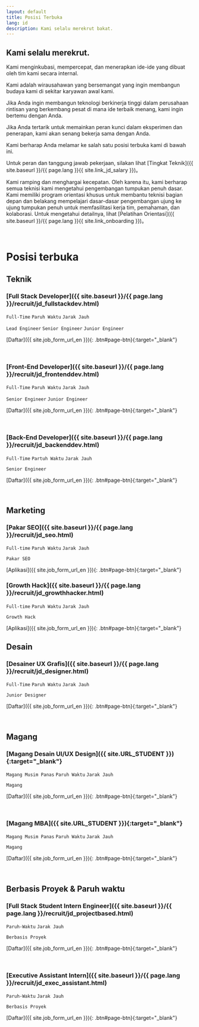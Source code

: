```yaml
---
layout: default
title: Posisi Terbuka
lang: id
description: Kami selalu merekrut bakat.
---
```


## Kami selalu merekrut.

Kami menginkubasi, mempercepat, dan menerapkan ide-ide yang dibuat oleh tim kami secara internal.

Kami adalah wirausahawan yang bersemangat yang ingin membangun budaya kami di sekitar karyawan awal kami.

Jika Anda ingin membangun teknologi berkinerja tinggi dalam perusahaan rintisan yang berkembang pesat di mana ide terbaik menang, kami ingin bertemu dengan Anda.

Jika Anda tertarik untuk memainkan peran kunci dalam eksperimen dan penerapan, kami akan senang bekerja sama dengan Anda.

Kami berharap Anda melamar ke salah satu posisi terbuka kami di bawah ini.

Untuk peran dan tanggung jawab pekerjaan, silakan lihat [Tingkat Teknik]({{ site.baseurl }}/{{ page.lang }}{{ site.link_jd_salary }})。

Kami ramping dan menghargai kecepatan. Oleh karena itu, kami berharap semua teknisi kami mengetahui pengembangan tumpukan penuh dasar. Kami memiliki program orientasi khusus untuk membantu teknisi bagian depan dan belakang mempelajari dasar-dasar pengembangan ujung ke ujung tumpukan penuh untuk memfasilitasi kerja tim, pemahaman, dan kolaborasi. Untuk mengetahui detailnya, lihat [Pelatihan Orientasi]({{ site.baseurl }}/{{ page.lang }}{{ site.link_onboarding }})。

<br>

# Posisi terbuka

## Teknik

### [Full Stack Developer]({{ site.baseurl }}/{{ page.lang }}/recruit/jd_fullstackdev.html)

`Full-Time` `Paruh Waktu` `Jarak Jauh`

`Lead Engineer` `Senior Engineer` `Junior Engineer`

[Daftar]({{ site.job_form_url_en }}){: .btn#page-btn}{:target="\_blank"}

<br>

### [Front-End Developer]({{ site.baseurl }}/{{ page.lang }}/recruit/jd_frontenddev.html)

`Full-Time` `Paruh Waktu` `Jarak Jauh`

`Senior Engineer` `Junior Engineer`

[Daftar]({{ site.job_form_url_en }}){: .btn#page-btn}{:target="\_blank"}

<br>

### [Back-End Developer]({{ site.baseurl }}/{{ page.lang }}/recruit/jd_backenddev.html)

`Full-Time` `Partuh Waktu` `Jarak Jauh`

`Senior Engineer`

[Daftar]({{ site.job_form_url_en }}){: .btn#page-btn}{:target="\_blank"}

<br>

<!--
### [iOS/Android Mobile App Developer](https://www.cakeresume.com/companies/avance-venture-lab/jobs/mobile-application-engineer-ios-android){:target="_blank"}

`Full-Time`  `Remote`

`Senior Engineer`

[Apply]({{ site.job_form_url_en }}){: .btn#page-btn}{:target="_blank"}

<br>

### [DevOps Engineer](https://www.cakeresume.com/companies/avance-venture-lab/jobs/devops-sre-engineer-remote-work){:target="_blank"}

`Full-Time`  `Remote`

`Junior Engineer`

[Apply]({{ site.job_form_url_en }}){: .btn#page-btn}{:target="_blank"}

<br>

### [QC/QA Engineer](https://www.cakeresume.com/companies/avance-venture-lab/jobs/qa-qc-engineer-remote-work){:target="_blank"}

`Full-Time`  `Remote`

`Junior Engineer`

[Apply]({{ site.job_form_url_en }}){: .btn#page-btn}{:target="_blank"}

<br>

-->

## Marketing

### [Pakar SEO]({{ site.baseurl }}/{{ page.lang }}/recruit/jd_seo.html)

`Full-time` `Paruh Waktu` `Jarak Jauh`

`Pakar SEO`

[Aplikasi]({{ site.job_form_url_en }}){: .btn#page-btn}{:target="\_blank"}

### [Growth Hack]({{ site.baseurl }}/{{ page.lang }}/recruit/jd_growthhacker.html)

`Full-time` `Paruh Waktu` `Jarak Jauh`

`Growth Hack`

[Aplikasi]({{ site.job_form_url_en }}){: .btn#page-btn}{:target="\_blank"}

## Desain

### [Desainer UX Grafis]({{ site.baseurl }}/{{ page.lang }}/recruit/jd_designer.html)

`Full-Time` `Paruh Waktu` `Jarak Jauh`

`Junior Designer`

[Daftar]({{ site.job_form_url_en }}){: .btn#page-btn}{:target="\_blank"}

<br>

## Magang

### [Magang Desain UI/UX Design]({{ site.URL_STUDENT }}){:target="\_blank"}

`Magang Musim Panas` `Paruh Waktu` `Jarak Jauh`

`Magang`

[Daftar]({{ site.job_form_url_en }}){: .btn#page-btn}{:target="\_blank"}

<br>

### [Magang MBA]({{ site.URL_STUDENT }}){:target="\_blank"}

`Magang Musim Panas` `Paruh Waktu` `Jarak Jauh`

`Magang`

[Daftar]({{ site.job_form_url_en }}){: .btn#page-btn}{:target="\_blank"}

<br>

## Berbasis Proyek & Paruh waktu

### [Full Stack Student Intern Engineer]({{ site.baseurl }}/{{ page.lang }}/recruit/jd_projectbased.html)

`Paruh-Waktu` `Jarak Jauh`

`Berbasis Proyek`

[Daftar]({{ site.job_form_url_en }}){: .btn#page-btn}{:target="\_blank"}

<br>

### [Executive Assistant Intern]({{ site.baseurl }}/{{ page.lang }}/recruit/jd_exec_assistant.html)

`Paruh-Waktu` `Jarak Jauh`

`Berbasis Proyek`

[Daftar]({{ site.job_form_url_en }}){: .btn#page-btn}{:target="\_blank"}
